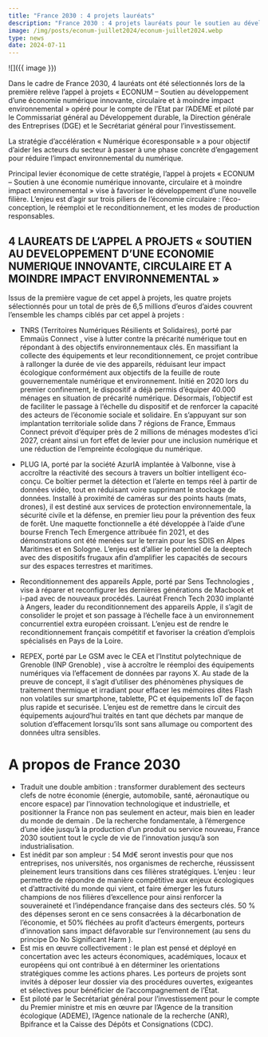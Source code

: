 ```yaml
---
title: "France 2030 : 4 projets lauréats"
description: "France 2030 : 4 projets lauréats pour le soutien au développement d'une économie numérique innovante, circulaire et à moindre impact environnemental financés à hauteur de 6,5 millions d'euros"
image: /img/posts/econum-juillet2024/econum-juillet2024.webp
type: news
date: 2024-07-11
---
```


![]({{ image }})

Dans le cadre de France 2030, 4 lauréats ont été sélectionnés lors de la première relève l’appel à projets « ECONUM – Soutien au développement d’une économie numérique innovante, circulaire et à moindre impact environnemental » opéré pour le compte de l’Etat par l’ADEME et piloté par le Commissariat général au Développement durable, la Direction générale des Entreprises (DGE) et le Secrétariat général pour l’investissement.

<div class="fr-highlight">
La stratégie d’accélération « Numérique écoresponsable » a pour objectif d’aider les acteurs du secteur à passer à une phase concrète d’engagement pour réduire l’impact environnemental du numérique.

Principal levier économique de cette stratégie, l’appel à projets « ECONUM – Soutien à une économie numérique innovante, circulaire et à moindre impact environnemental » vise à favoriser le développement d’une nouvelle filière. L’enjeu est d’agir sur trois piliers de l’économie circulaire : l’éco-conception, le réemploi et le reconditionnement, et les modes de production responsables.
</div>

## 4 LAUREATS DE L’APPEL A PROJETS « SOUTIEN AU DEVELOPPEMENT D’UNE ECONOMIE NUMERIQUE INNOVANTE, CIRCULAIRE ET A MOINDRE IMPACT ENVIRONNEMENTAL »

Issus de la première vague de cet appel à projets, les quatre projets sélectionnés pour un total de près de 6,5 millions d’euros d’aides couvrent l’ensemble les champs ciblés par cet appel à projets :

* TNRS (Territoires Numériques Résilients et Solidaires), porté par Emmaüs Connect , vise à lutter contre la précarité numérique tout en répondant à des objectifs environnementaux clés. En massifiant la collecte des équipements et leur reconditionnement, ce projet contribue à rallonger la durée de vie des appareils, réduisant leur impact écologique conformément aux objectifs de la feuille de route gouvernementale numérique et environnement. Initié en 2020 lors du premier confinement, le dispositif a déjà permis d’équiper 40.000 ménages en situation de précarité numérique. Désormais, l’objectif est de faciliter le passage à l’échelle du dispositif et de renforcer la capacité des acteurs de l’économie sociale et solidaire. En s’appuyant sur son implantation territoriale solide dans 7 régions de France, Emmaus Connect prévoit d’équiper près de 2 millions de ménages modestes d’ici 2027, créant ainsi un fort effet de levier pour une inclusion numérique et une réduction de l’empreinte écologique du numérique.

* PLUG IA, porté par la société AzurIA implantée à Valbonne, vise à accroître la réactivité des secours à travers un boîtier intelligent éco-conçu. Ce boîtier permet la détection et l’alerte en temps réel à partir de données vidéo, tout en réduisant voire supprimant le stockage de données. Installé à proximité de caméras sur des points hauts (mats, drones), il est destiné aux services de protection environnementale, la sécurité civile et la défense, en premier lieu pour la prévention des feux de forêt. Une maquette fonctionnelle a été développée à l’aide d’une bourse French Tech Emergence attribuée fin 2021, et des démonstrations ont été menées sur le terrain pour les SDIS en Alpes Maritimes et en Sologne. L’enjeu est d’allier le potentiel de la deeptech avec des dispositifs frugaux afin d’amplifier les capacités de secours sur des espaces terrestres et maritimes.

* Reconditionnement des appareils Apple, porté par Sens Technologies , vise à réparer et reconfigurer les dernières générations de Macbook et i-pad avec de nouveaux procédés. Lauréat French Tech 2030 implanté à Angers, leader du reconditionnement des appareils Apple, il s’agit de consolider le projet et son passage à l’échelle face à un environnement concurrentiel extra européen croissant. L’enjeu est de rendre le reconditionnement français compétitif et favoriser la création d’emplois spécialisés en Pays de la Loire.

* REPEX, porté par Le GSM avec le CEA et l’Institut polytechnique de Grenoble (INP Grenoble) , vise à accroître le réemploi des équipements numériques via l’effacement de données par rayons X. Au stade de la preuve de concept, il s’agit d’utiliser des phénomènes physiques de traitement thermique et irradiant pour effacer les mémoires dites Flash non volatiles sur smartphone, tablette, PC et équipements IoT de façon plus rapide et securisée. L’enjeu est de remettre dans le circuit des équipements aujourd’hui traités en tant que déchets par manque de solution d’effacement lorsqu’ils sont sans allumage ou comportent des données ultra sensibles. 

<div class="fr-highlight">

# A propos de France 2030

* Traduit une double ambition : transformer durablement des secteurs clefs de notre économie (énergie, automobile, santé, aéronautique ou encore espace) par l’innovation technologique et industrielle, et positionner la France non pas seulement en acteur, mais bien en leader du monde de demain . De la recherche fondamentale, à l’émergence d’une idée jusqu’à la production d’un produit ou service nouveau, France 2030 soutient tout le cycle de vie de l’innovation jusqu’à son industrialisation.
* Est inédit par son ampleur  : 54 Md€ seront investis pour que nos entreprises, nos universités, nos organismes de recherche, réussissent pleinement leurs transitions dans ces filières stratégiques. L’enjeu : leur permettre de répondre de manière compétitive aux enjeux écologiques et d’attractivité  du monde qui vient, et faire émerger les futurs champions de nos filières d’excellence pour ainsi renforcer la souveraineté et l’indépendance française dans des secteurs clés. 50 % des dépenses seront en ce sens consacrées à la décarbonation de l’économie, et 50% fléchées au profit d’acteurs émergents, porteurs d’innovation sans impact défavorable sur l’environnement (au sens du principe Do No Significant Harm ).
* Est mis en œuvre collectivement :  le plan est pensé et déployé en concertation avec les acteurs économiques, académiques, locaux et européens  qui ont contribué à en déterminer les orientations stratégiques comme les actions phares. Les porteurs de projets sont invités à déposer leur dossier via des procédures ouvertes, exigeantes et sélectives pour bénéficier de l’accompagnement de l’État.
* Est piloté par le Secrétariat général pour l’investissement  pour le compte du Premier ministre et mis en œuvre par l’Agence de la transition écologique (ADEME), l’Agence nationale de la recherche (ANR), Bpifrance  et la Caisse des Dépôts et Consignations (CDC).
</div>
